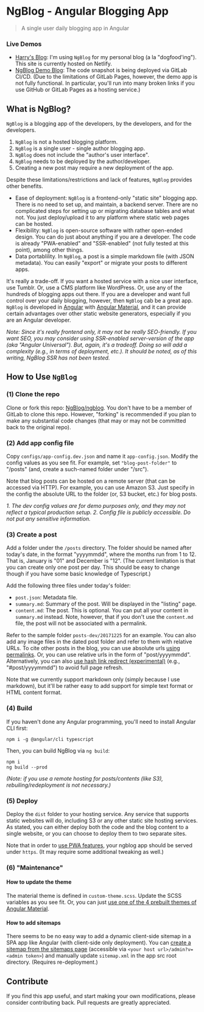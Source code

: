 # NgBlog - Angular Blogging App
> A single user daily blogging app in Angular


### Live Demos

* [Harry's Blog](https://blog.realharry.com/): I'm using `NgBlog` for my personal blog (a la "dogfood'ing"). This site is currently hosted on Netlify.
* [NgBlog Demo Blog](https://ngblog.gitlab.io/ngblog/): The code snapshot is being deployed via GitLab CI/CD. (Due to the limitations of GitLab Pages, however, the demo app is not fully functional. In particular, you'll run into many broken links if you use GitHub or GitLab Pages as a hosting service.)


## What is NgBlog?

`NgBlog` is a blogging app of the developers, by the developers, and for the developers.

1. `NgBlog` is not a hosted blogging platform.
1. `NgBlog` is a single user - single author blogging app.
1. `NgBlog` does not include the "author's user interface".
1. `NgBlog` needs to be deployed by the author/developer.
1. Creating a new post may require a new deployment of the app.

Despite these limitations/restrictions and lack of features, `NgBlog` provides other benefits.

* Ease of deployment: `NgBlog` is a frontend-only "static site" blogging app. There is no need to set up, and maintain, a backend server. There are no complicated steps for setting up or migrating database tables and what not. You just deploy/upload it to any platform where static web pages can be hosted.
* Flexibility: `NgBlog` is open-source software with rather open-ended design. You can do just about anything if you are a developer. The code is already "PWA-enabled" and "SSR-enabled" (not fully tested at this point), among other things.
* Data portablility. In `NgBlog`, a post is a simple markdown file (with JSON metadata). You can easily "export" or migrate your posts to different apps.


It's really a trade-off. If you want a hosted service with a nice user interface, use Tumblr. Or, use a CMS platform like WordPress. Or, use any of the hundreds of blogging apps out there.
If you are a developer and want full control over your daily blogging, however, then `NgBlog` cab be a great app.
`NgBlog` is developed in 
[Angular](https://gitlab.com/angulartutor) with 
[Angular Material](https://gitlab.com/angularmaterial/setup),
and it can provide certain advantages over other static website generators, especially if you are an Angular developer.

_Note: Since it's really frontend only, it may not be really SEO-friendly. If you want SEO, you may consider using SSR-enabled server-version of the app (aka "Angular Universal"). But, again, it's a tradeoff. Doing so will add a complexity (e.g., in terms of deployment, etc.). It should be noted, as of this writing, NgBlog SSR has not been tested._


## How to Use `NgBlog`

### (1) Clone the repo

Clone or fork this repo: [NgBlog/ngblog](https://gitlab.com/ngblog/ngblog).
You don't have to be a member of GitLab to clone this repo.
However, "forking" is recommended if you plan to make any substantial code changes 
(that may or may not be committed back to the original repo).


### (2) Add app config file

Copy `configs/app-config.dev.json` and name it `app-config.json`.
Modify the config values as you see fit.
For example, set `"blog-post-folder"` to "/posts"
(and, create a such-named folder under "/src").

Note that blog posts can be hosted on a remote server (that can be accessed via HTTP). For example, you can use Amazon S3. 
Just specify in the config the absolute URL to the folder (or, S3 bucket, etc.) for blog posts.

_1. The dev config values are for demo purposes only, and they may not reflect a typical production setup. 2. Config file is publicly accessible. Do not put any sensitive information._


### (3) Create a post

Add a folder under the `/posts` directory.
The folder should be named after today's date, in the format "yyyymmdd",
where the months run from 1 to 12. 
That is, January is "01" and December is "12".
(The current limitation is that you can create only one post per day.
This should be easy to change though if you have some basic knowledge of Typescript.)

Add the following three files under today's folder:

* `post.json`: Metadata file.
* `summary.md`: Summary of the post. Will be displayed in the "listing" page.
* `content.md`: The post. This is optional. You can put all your content in `summary.md` instead. Note, however, that if you don't use the `content.md` file, the post will not be associated with a permalink.

Refer to the sample folder `posts-dev/20171225` for an example.
You can also add any image files in the dated post folder
and refer to them with relative URLs.
To cite other posts in the blog,
you can use absolute urls [using permalinks](https://blog.realharry.com/week/20180106).
Or, you can use relative urls in the form of "post/yyyymmdd".
Alternatively, you can also [use hash link redirect (experimental)](https://blog.realharry.com/post/20180117) (e.g., "#post/yyyymmdd") to avoid full page refresh.

Note that we currently support markdown only (simply because I use markdown),
but it'll be rather easy to add support for simple text format or HTML content format.


### (4) Build

If you haven't done any Angular programming, you'll need to install Angular CLI first:

    npm i -g @angular/cli typescript

Then, you can build NgBlog via `ng build`:

    npm i
    ng build --prod

_(Note: if you use a remote hosting for posts/contents (like S3), rebuiling/redeployment is not necessary.)_


### (5) Deploy

Deploy the `dist` folder to your hosting service. Any service that supports static websites will do,
including S3 or any other static site hosting services.
As stated, you can either deploy both the code and the blog content to a single website, 
or you can choose to deploy them to two separate sites.

Note that in order to [use PWA features](https://blog.realharry.com/20180109-pwa-progressive-web-apps), 
your ngblog app should be served under `https`. (It may require some additional tweaking as well.)


### (6) "Maintenance"

#### How to update the theme

The material theme is defined in `custom-theme.scss`.
Update the SCSS variables as you see fit.
Or, you can just [use one of the 4 prebuilt themes of Angular Material](https://gitlab.com/angularmaterial/setup#stylecss).


#### How to add sitemaps

There seems to be no easy way to add a dynamic client-side sitemap
in a SPA app like Angular (with client-side only deployment).
You can [create a sitemap from the sitemaps page](https://blog.realharry.com/20180105-sitemap-in-angular-client-side-sitemaps) 
(accessible via `<your host url>/admin?v=<admin token>`)
and manually update `sitemap.xml` in the app src root directory.
(Requires re-deployment.)



## Contribute

If you find this app useful, and start making your own modifications,
please consider contributing back.
Pull requests are greatly appreciated.



